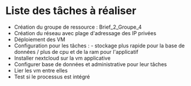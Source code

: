 # Liste des tâches à réaliser

- Création du groupe de ressource : Brief_2_Groupe_4
- Création du réseau avec plage d'adressage des IP privées
- Déploiement des VM
- Configuration pour les tâches : - stockage plus rapide pour la base de données / plus de cpu et de la ram pour l'applicatif 
- Installer nextcloud sur la vm applicative
- Configurer base de données et administrative pour leur tâches
- Lier les vm entre elles
- Test si le processus est intégré
